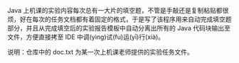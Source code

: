 Java 上机课的实验内容每次总有一大片的填空题，不管是手敲还是复制粘贴都很烦，好在每次的任务文档都有着固定的格式，于是写了该程序用来自动完成填空题部分，并且从完成填空后的实验报告模板中自动分离出所有的 Java 代码块输出至文件，方便直接拷至 IDE 中调(yìng)试(fu)运(yī)行(xià)。

说明：仓库中的 doc.txt 为某一次上机课老师提供的实验任务文件。

